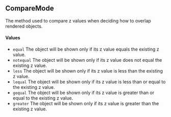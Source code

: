 CompareMode
---

The method used to compare z values when deciding how to overlap rendered objects.

#### Values

- `equal` The object will be shown only if its z value equals the existing z value.
- `notequal` The object will be shown only if its z value does not equal the existing z value.
- `less` The object will be shown only if its z value is less than the existing z value.
- `lequal` The object will be shown only if its z value is less than or equal to the existing z value.
- `gequal` The object will be shown only if its z value is greater than or equal to the existing z value.
- `greater` The object will be shown only if its z value is greater than the existing z value.
